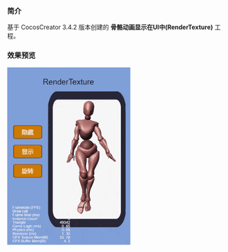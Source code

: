 ### 简介
基于 CocosCreator 3.4.2 版本创建的 **骨骼动画显示在UI中(RenderTexture)** 工程。

### 效果预览
![image](../../gif/202201/2022012004.gif)